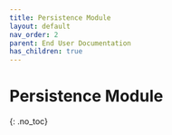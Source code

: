 ```yaml
---
title: Persistence Module
layout: default
nav_order: 2
parent: End User Documentation
has_children: true
---
```


# Persistence Module
{: .no_toc}